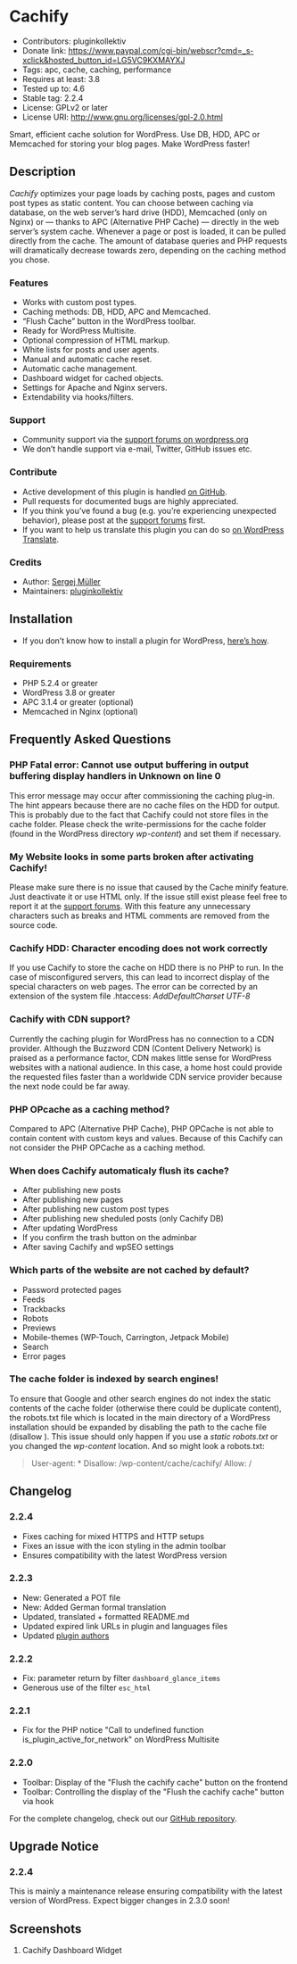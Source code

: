 # Cachify #
* Contributors:      pluginkollektiv
* Donate link:       https://www.paypal.com/cgi-bin/webscr?cmd=_s-xclick&hosted_button_id=LG5VC9KXMAYXJ
* Tags:              apc, cache, caching, performance
* Requires at least: 3.8
* Tested up to:      4.6
* Stable tag:        2.2.4
* License:           GPLv2 or later
* License URI:       http://www.gnu.org/licenses/gpl-2.0.html

Smart, efficient cache solution for WordPress. Use DB, HDD, APC or Memcached for storing your blog pages. Make WordPress faster!

## Description ##
*Cachify* optimizes your page loads by caching posts, pages and custom post types as static content. You can choose between caching via database, on the web server’s hard drive (HDD), Memcached (only on Nginx) or — thanks to APC (Alternative PHP Cache) — directly in the web server’s system cache. Whenever a page or post is loaded, it can be pulled directly from the cache. The amount of database queries and PHP requests will dramatically decrease towards zero, depending on the caching method you chose.

### Features ###
* Works with custom post types.
* Caching methods: DB, HDD, APC and Memcached.
* “Flush Cache” button in the WordPress toolbar.
* Ready for WordPress Multisite.
* Optional compression of HTML markup.
* White lists for posts and user agents.
* Manual and automatic cache reset.
* Automatic cache management.
* Dashboard widget for cached objects.
* Settings for Apache and Nginx servers.
* Extendability via hooks/filters.

### Support ###
* Community support via the [support forums on wordpress.org](https://wordpress.org/support/plugin/cachify)
* We don’t handle support via e-mail, Twitter, GitHub issues etc.

### Contribute ###
* Active development of this plugin is handled [on GitHub](https://github.com/pluginkollektiv/cachify).
* Pull requests for documented bugs are highly appreciated.
* If you think you’ve found a bug (e.g. you’re experiencing unexpected behavior), please post at the [support forums](https://wordpress.org/support/plugin/cachify) first.
* If you want to help us translate this plugin you can do so [on WordPress Translate](https://translate.wordpress.org/projects/wp-plugins/cachify).

### Credits ###
* Author: [Sergej Müller](https://sergejmueller.github.io/)
* Maintainers: [pluginkollektiv](http://pluginkollektiv.org)


## Installation ##
* If you don’t know how to install a plugin for WordPress, [here’s how](http://codex.wordpress.org/Managing_Plugins#Installing_Plugins).

### Requirements ###
* PHP 5.2.4 or greater
* WordPress 3.8 or greater
* APC 3.1.4 or greater (optional)
* Memcached in Nginx (optional)


## Frequently Asked Questions ##

### PHP Fatal error: Cannot use output buffering in output buffering display handlers in Unknown on line 0 ###
This error message may occur after commissioning the caching plug-in. The hint appears because there are no cache files on the HDD for output. This is probably due to the fact that Cachify could not store files in the cache folder. Please check the write-permissions for the cache folder (found in the WordPress directory *wp-content*) and set them if necessary.

### My Website looks in some parts broken after activating Cachify! ###
Please make sure there is no issue that caused by the Cache minify feature. Just deactivate it or use HTML only. If the issue still exist please feel free to report it at the [support forums](https://wordpress.org/support/plugin/cachify). With this feature any unnecessary characters such as breaks and HTML comments are removed from the source code.

### Cachify HDD: Character encoding does not work correctly ###
If you use Cachify to store the cache on HDD there is no PHP to run. In the case of misconfigured servers, this can lead to incorrect display of the special characters on web pages. The error can be corrected by an extension of the system file .htaccess: *AddDefaultCharset UTF-8*

### Cachify with CDN support? ###
Currently the caching plugin for WordPress has no connection to a CDN provider. Although the Buzzword CDN (Content Delivery Network) is praised as a performance factor, CDN makes little sense for WordPress websites with a national audience. In this case, a home host could provide the requested files faster than a worldwide CDN service provider because the next node could be far away.

### PHP OPcache as a caching method? ###
Compared to APC (Alternative PHP Cache), PHP OPCache is not able to contain content with custom keys and values. Because of this Cachify can not consider the PHP OPCache as a caching method.

### When does Cachify automaticaly flush its cache? ###
* After publishing new posts
* After publishing new pages
* After publishing new custom post types
* After publishing new sheduled posts (only Cachify DB)
* After updating WordPress
* If you confirm the  trash button on the adminbar
* After saving Cachify and wpSEO settings

### Which parts of the website are not cached by default? ###
* Password protected pages
* Feeds
* Trackbacks
* Robots
* Previews
* Mobile-themes (WP-Touch, Carrington, Jetpack Mobile)
* Search
* Error pages

### The cache folder is indexed by search engines! ###
To ensure that Google and other search engines do not index the static contents of the cache folder (otherwise there could be duplicate content), the robots.txt file which is located in the main directory of a WordPress installation should be expanded by disabling the path to the cache file (disallow ). This issue should only happen if you use a *static robots.txt* or you changed the *wp-content* location. And so might look a robots.txt:

> User-agent: *
> Disallow: /wp-content/cache/cachify/
> Allow: /


## Changelog ##

### 2.2.4 ###
* Fixes caching for mixed HTTPS and HTTP setups
* Fixes an issue with the icon styling in the admin toolbar
* Ensures compatibility with the latest WordPress version

### 2.2.3 ###
* New: Generated a POT file
* New: Added German formal translation
* Updated, translated + formatted README.md
* Updated expired link URLs in plugin and languages files
* Updated [plugin authors](https://gist.github.com/glueckpress/f058c0ab973d45a72720)

### 2.2.2 ###
* Fix: parameter return by filter `dashboard_glance_items`
* Generous use of the filter `esc_html`

### 2.2.1 ###
* Fix for the PHP notice "Call to undefined function is_plugin_active_for_network" on WordPress Multisite

### 2.2.0 ###
* Toolbar: Display of the "Flush the cachify cache" button on the frontend
* Toolbar: Controlling the display of the "Flush the cachify cache" button via hook

For the complete changelog, check out our [GitHub repository](https://github.com/pluginkollektiv/cachify).

## Upgrade Notice ##

### 2.2.4 ###
This is mainly a maintenance release ensuring compatibility with the latest version of WordPress. Expect bigger changes in 2.3.0 soon!

## Screenshots ##
1. Cachify Dashboard Widget
